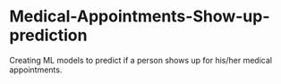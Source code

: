 # Medical-Appointments-Show-up-prediction
Creating ML models to predict if a person shows up for his/her medical appointments.
